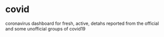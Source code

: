 # covid
coronavirus dashboard for fresh, active, detahs reported from the official and some unofficial groups of covid19

